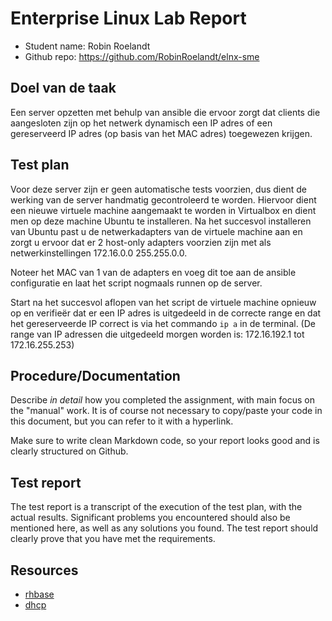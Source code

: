 # Enterprise Linux Lab Report

- Student name: Robin Roelandt
- Github repo: <https://github.com/RobinRoelandt/elnx-sme>

## Doel van de taak

Een server opzetten met behulp van ansible die ervoor zorgt dat clients die aangesloten zijn op het netwerk dynamisch een IP adres of een gereserveerd IP adres (op basis van het MAC adres) toegewezen krijgen.

## Test plan

Voor deze server zijn er geen automatische tests voorzien, dus dient de werking van de server handmatig gecontroleerd te worden.
Hiervoor dient een nieuwe virtuele machine aangemaakt te worden in Virtualbox en dient men op deze machine Ubuntu te installeren.
Na het succesvol installeren van Ubuntu past u de netwerkadapters van de virtuele machine aan en zorgt u ervoor dat er 2 host-only adapters voorzien zijn met als netwerkinstellingen 172.16.0.0 255.255.0.0.

Noteer het MAC van 1 van de adapters en voeg dit toe aan de ansible configuratie en laat het script nogmaals runnen op de server.

Start na het succesvol aflopen van het script de virtuele machine opnieuw op en verifieër dat er een IP adres is uitgedeeld in de correcte range en dat het gereserveerde IP correct is via het commando ``ip a`` in de terminal.
(De range van IP adressen die uitgedeeld morgen worden is: 172.16.192.1 tot 172.16.255.253)

## Procedure/Documentation

Describe *in detail* how you completed the assignment, with main focus on the "manual" work. It is of course not necessary to copy/paste your code in this document, but you can refer to it with a hyperlink.

Make sure to write clean Markdown code, so your report looks good and is clearly structured on Github.

## Test report

The test report is a transcript of the execution of the test plan, with the actual results. Significant problems you encountered should also be mentioned here, as well as any solutions you found. The test report should clearly prove that you have met the requirements.

## Resources

- [rhbase](https://github.com/bertvv/ansible-role-rh-base)
- [dhcp](https://github.com/bertvv/ansible-role-dhcp)
